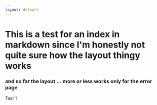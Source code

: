 ```yaml
---
layout: default
---
```


# This is a test for an index in markdown since I'm honestly not quite sure how the layout thingy works
### and so far the layout ... more or less works only for the error page
Test 1
